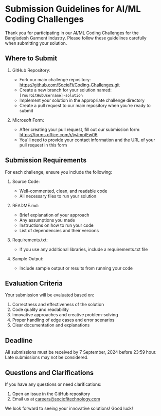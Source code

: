 # Submission Guidelines for AI/ML Coding Challenges

Thank you for participating in our AI/ML Coding Challenges for the Bangladesh Garment Industry. Please follow these guidelines carefully when submitting your solution.

## Where to Submit

1. GitHub Repository:
   - Fork our main challenge repository: https://github.com/SocioFi/Coding-Challenges.git
   - Create a new branch for your solution named: `[YourGitHubUsername]-solution`
   - Implement your solution in the appropriate challenge directory
   - Create a pull request to our main repository when you're ready to submit

2. Microsoft Form:
   - After creating your pull request, fill out our submission form: https://forms.office.com/r/iyJmptEw06
   - You'll need to provide your contact information and the URL of your pull request in this form

## Submission Requirements

For each challenge, ensure you include the following:

1. Source Code:
   - Well-commented, clean, and readable code
   - All necessary files to run your solution

2. README.md:
   - Brief explanation of your approach
   - Any assumptions you made
   - Instructions on how to run your code
   - List of dependencies and their versions

3. Requirements.txt:
   - If you use any additional libraries, include a requirements.txt file

4. Sample Output:
   - Include sample output or results from running your code

## Evaluation Criteria

Your submission will be evaluated based on:
1. Correctness and effectiveness of the solution
2. Code quality and readability
3. Innovative approaches and creative problem-solving
4. Proper handling of edge cases and error scenarios
5. Clear documentation and explanations

## Deadline

All submissions must be received by 7 September, 2024 before 23:59 hour. Late submissions may not be considered.

## Questions and Clarifications

If you have any questions or need clarifications:
1. Open an issue in the GitHub repository
2. Email us at careers@sociofitechnology.com

We look forward to seeing your innovative solutions! Good luck!
